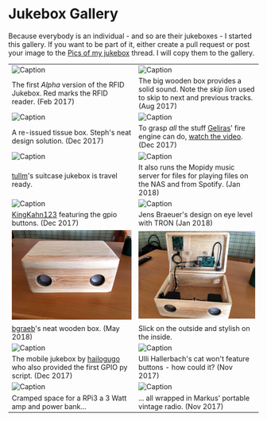 
# Jukebox Gallery
Because everybody is an individual - and so are their jukeboxes - I started this gallery. If you want to be part of it, either create a pull request or post your image to the [Pics of my jukebox](https://github.com/MiczFlor/RPi-Jukebox-RFID/issues/5) thread. I will copy them to the gallery.

|  |  |
| --- | --- |
| ![Caption](img/gallery/Alpha-20170310_w800-01.jpg "Caption") | ![Caption](img/gallery/Elsa-20171210_w800-01.jpg "Caption") |
| The first *Alpha* version of the RFID Jukebox. Red marks the RFID reader. (Feb 2017) | The big wooden box provides a solid sound. Note the *skip lion* used to skip to next and previous tracks. (Aug 2017) |
| ![Caption](img/gallery/Steph-20171215_w800-01.jpg "Caption") | ![Caption](img/gallery/Geliras-20171228-Jukebox-01-w800.jpg "Caption") |
| A re-issued tissue box. Steph's neat design solution. (Dec 2017) | To grasp *all* the stuff [Geliras](https://github.com/Geliras)' fire engine can do, [watch the video](https://youtu.be/DbpXD0Y3a-Q). (Dec 2017) |
| ![Caption](img/gallery/tullm-jan2018_w800-01.jpg "Caption") | ![Caption](img/gallery/tullm-jan2018_w800-02.jpg "Caption") |
| [tullm](https://github.com/tullm)'s suitcase jukebox is travel ready.  | It also runs the Mopidy music server for files for playing files on the NAS and from Spotify. (Jan 2018) |
| ![Caption](img/gallery/KingKahn-20180101-Jukebox-01-w800.jpg "Caption") | ![Caption](img/gallery/Jens-Braeuer-Jan-2018-w800-01.jpg "Caption") |
| [KingKahn123](https://github.com/KingKahn123) featuring the gpio buttons. (Dec 2017) | Jens Braeuer's design on eye level with TRON (Jan 2018) |
| ![Caption](img/gallery/800x600-bgraeb-WoodenBox02-20180516.jpg "Caption") | ![Caption](img/gallery/800x600-bgraeb-WoodenBox01-20180516.jpg "Caption") |
| [bgraeb](https://github.com/bgraeb)'s neat wooden box. (May 2018) | Slick on the outside and stylish on the inside. |
| ![Caption](img/gallery/hailogugo-20171222-w800-01.jpg "Caption") | ![Caption](img/gallery/UlliH-20171210_w800-01.jpg "Caption") |
| The mobile jukebox by [hailogugo](https://github.com/hailogugo) who also provided the first GPIO py script. (Dec 2017) | Ulli Hallerbach's cat won't feature buttons - how could it? (Nov 2017) |
| ![Caption](img/gallery/Markus-20171218_w800-01.jpg "Caption") | ![Caption](img/gallery/Markus-20171218_w800-02.jpg "Caption") |
| Cramped space for a RPi3 a 3 Watt amp and power bank... | ... all wrapped in Markus' portable vintage radio. (Nov 2017)  |
